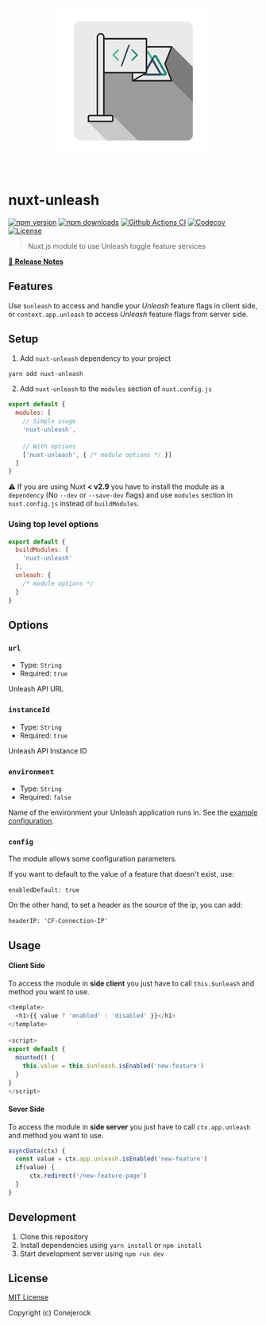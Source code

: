 <p align="center">
  <a href="https://github.com/conejerock/nuxt-unleash/">
    <img src="docs/icon.svg" width="300">
  </a>
</p>
<br>

# nuxt-unleash



[![npm version][npm-version-src]][npm-version-href]
[![npm downloads][npm-downloads-src]][npm-downloads-href]
[![Github Actions CI][github-actions-ci-src]][github-actions-ci-href]
[![Codecov][codecov-src]][codecov-href]
[![License][license-src]][license-href]

> Nuxt.js module to use Unleash toggle feature services

[📖 **Release Notes**](./CHANGELOG.md)

## Features

Use `$unleash` to access and handle your *Unleash* feature flags in client side,
or `context.app.unleash` to access _Unleash_ feature flags from server side.

## Setup

1. Add `nuxt-unleash` dependency to your project

```bash
yarn add nuxt-unleash
```

2. Add `nuxt-unleash` to the `modules` section of `nuxt.config.js`

```js
export default {
  modules: [
    // Simple usage
    'nuxt-unleash',

    // With options
    ['nuxt-unleash', { /* module options */ }]
  ]
}
```

:warning: If you are using Nuxt **< v2.9** you have to install the module as a `dependency` (No `--dev` or `--save-dev` flags) and use `modules` section in `nuxt.config.js` instead of `buildModules`.

### Using top level options

```js
export default {
  buildModules: [
    'nuxt-unleash'
  ],
  unleash: {
    /* module options */
  }
}
```

## Options

### `url`

- Type: `String`
- Required: `true`

Unleash API URL

### `instanceId`

- Type: `String`
- Required: `true`

Unleash API Instance ID

### `environment`

- Type: `String`
- Required: `false`

Name of the environment your Unleash application runs in. See the [example configuration](https://docs.gitlab.com/ee/operations/feature_flags.html#golang-application-example).

### `config`

The module allows some configuration parameters.


If you want to default to the value of a feature that doesn't exist, use:

`enabledDefault: true`

On the other hand, to set a header as the source of the ip, you can add:

`headerIP: 'CF-Connection-IP'`



## Usage

#### Client Side

To access the module in __side client__ you just have to call `this.$unleash` and method you want to use.

```js
<template>
  <h1>{{ value ? 'enabled' : 'disabled' }}</h1>
</template>

<script>
export default {
  mounted() {
    this.value = this.$unleash.isEnabled('new-feature')
  }
}
</script>

```

#### Sever Side

To access the module in __side server__ you just have to call `ctx.app.unleash` and method you want to use.

```js
asyncData(ctx) {
  const value = ctx.app.unleash.isEnabled('new-feature')
  if(value) {
      ctx.redirect('/new-feature-page')
  }
}
```

## Development

1. Clone this repository
2. Install dependencies using `yarn install` or `npm install`
3. Start development server using `npm run dev`

## License

[MIT License](./LICENSE)


Copyright (c) Conejerock

<!-- Badges -->
[npm-version-src]: https://img.shields.io/npm/v/nuxt-unleash/latest.svg
[npm-version-href]: https://npmjs.com/package/nuxt-unleash

[npm-downloads-src]: https://img.shields.io/npm/dt/nuxt-unleash.svg
[npm-downloads-href]: https://npmjs.com/package/nuxt-unleash

[github-actions-ci-src]: https://github.com/conejerock/nuxt-unleash/workflows/ci/badge.svg
[github-actions-ci-href]: https://github.com/conejerock/nuxt-unleash/actions?query=workflow%3Aci

[codecov-src]: https://img.shields.io/codecov/c/github/conejerock/nuxt-unleash.svg
[codecov-href]: https://codecov.io/gh/conejerock/nuxt-unleash

[license-src]: https://img.shields.io/npm/l/nuxt-unleash.svg
[license-href]: https://npmjs.com/package/nuxt-unleash
